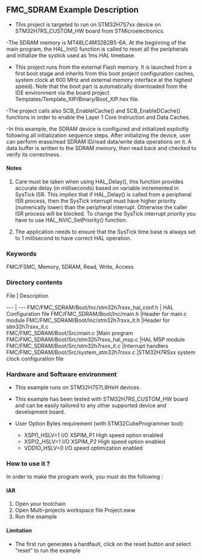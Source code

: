 ## <b>FMC_SDRAM Example Description</b>

- This project is targeted to run on STM32H7S7xx device on STM32H7RS_CUSTOM_HW board from STMicroelectronics.
  
-The SDRAM memory is MT48LC4M32B2B5-6A.
At the beginning of the main program, the HAL_Init() function is called to reset
all the peripherals and initialize the systick used as 1ms HAL timebase.
- This project runs from the external Flash memory. It is launched from a first boot stage and inherits from this boot project
configuration caches, system clock at 600 MHz and external memory interface at the highest speed).
Note that the boot part is automatically downloaded from the IDE environment via the board project Templates/Template_XIP/Binary/Boot_XIP.hex file.
   
  
-The project calls also SCB_EnableICache() and SCB_EnableDCache() functions in order to enable
  the Layer 1 Core Instruction and Data Caches.

-In this example, the SDRAM device is configured and initialized explicitly 
  following all initialization sequence steps. After initializing the device, user 
  can perform erase/read SDRAM ID/read data/write data operations on it. 
  A data buffer is written to the SDRAM memory, then read back and checked to verify its correctness.



#### <b>Notes</b>

 1. Care must be taken when using HAL_Delay(), this function provides accurate delay (in milliseconds)
    based on variable incremented in SysTick ISR. This implies that if HAL_Delay() is called from
    a peripheral ISR process, then the SysTick interrupt must have higher priority (numerically lower)
    than the peripheral interrupt. Otherwise the caller ISR process will be blocked.
    To change the SysTick interrupt priority you have to use HAL_NVIC_SetPriority() function.

 2. The application needs to ensure that the SysTick time base is always set to 1 millisecond
    to have correct HAL operation.
	
### <b>Keywords</b>

FMC/FSMC, Memory, SDRAM, Read, Write, Access

### <b>Directory contents</b>


File                                                                                         | Description 

 --- | ---
  FMC/FMC_SDRAM/Boot/Inc/stm32h7rsxx_hal_conf.h                                              | HAL Configuration file
  FMC/FMC_SDRAM/Boot/Inc/main.h                                                              |Header for main.c module 
  FMC/FMC_SDRAM/Boot/Inc/stm32h7rsxx_it.h                                                    |Header for stm32h7rsxx_it.c  
  FMC/FMC_SDRAM/Boot/Src/main.c                                                              |Main program
  FMC/FMC_SDRAM/Boot/Src/stm32h7rsxx_hal_msp.c                                               |HAL MSP module
  FMC/FMC_SDRAM/Boot/Src/stm32h7rsxx_it.c                                                    |Interrupt handlers 
  FMC/FMC_SDRAM/Boot/Src/system_stm32h7rsxx.c                                                |STM32H7RSxx system clock configuration file 

### <b>Hardware and Software environment</b>

  - This example runs on STM32H7S7L8HxH devices.

  - This example has been tested with STM32H7RS_CUSTOM_HW board and can be
    easily tailored to any other supported device and development board.

  - User Option Bytes requirement (with STM32CubeProgrammer tool):

    - XSPI1_HSLV=1     I/O XSPIM_P1 High speed option enabled
    - XSPI2_HSLV=1     I/O XSPIM_P2 High speed option enabled
    - VDDIO_HSLV=0     I/O speed optimization enabled

### <b>How to use it ?</b>

In order to make the program work, you must do the following :
 
#### <b>IAR</b>
  1. Open your toolchain
  2. Open Multi-projects workspace file Project.eww
  3. Run the example
  #### <b>Limitation</b>
 - The first run generates a hardfault, click on the reset button and select “reset” to run the example